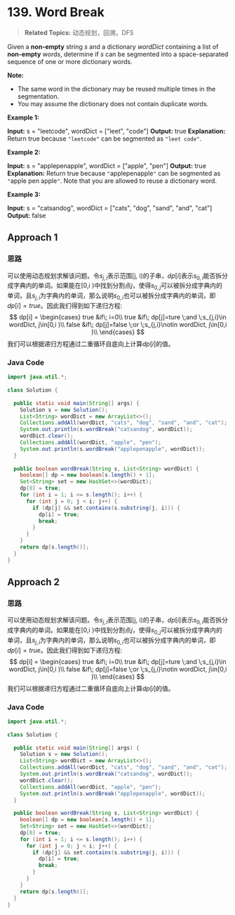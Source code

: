 # 139. Word Break

>  **Related Topics:** 动态规划，回溯，DFS

Given a  **non-empty**  string  _s_  and a dictionary  _wordDict_  containing a list of  **non-empty**  words, determine if  _s_  can be segmented into a space-separated sequence of one or more dictionary words.

**Note:**

-   The same word in the dictionary may be reused multiple times in the segmentation.
-   You may assume the dictionary does not contain duplicate words.

**Example 1:**

**Input:** s = "leetcode", wordDict = ["leet", "code"]
**Output:** true
**Explanation:** Return true because `"leetcode"` can be segmented as `"leet code"`.

**Example 2:**

**Input:** s = "applepenapple", wordDict = ["apple", "pen"]
**Output:** true
**Explanation:** Return true because `"`applepenapple`"` can be segmented as `"`apple pen apple`"`.
             Note that you are allowed to reuse a dictionary word.

**Example 3:**

**Input:** s = "catsandog", wordDict = ["cats", "dog", "sand", "and", "cat"]
**Output:** false
## Approach 1
### 思路
可以使用动态规划求解该问题。令$s_{j,i}$表示范围[j, i)的子串，$dp[i]$表示$s_{0,i}$能否拆分成字典内的单词。如果能在[0,i )中找到分割点$j$，使得$s_{0,j}$可以被拆分成字典内的单词，且$s_{j,i}$为字典内的单词，那么说明$s_{0,i}$也可以被拆分成字典内的单词，即$dp[i]=true$。因此我们得到如下递归方程:
$$
dp[i] = 
\begin{cases}
 true &if\; i=0\\
 true &if\; dp[j]=ture \;and  \;s_{j,i}\in wordDict, j\in[0,i )\\
 false &if\; dp[j]=false \;or  \;s_{j,i}\notin wordDict, j\in[0,i )\\
 \end{cases}
 $$
我们可以根据递归方程通过二重循环自底向上计算$dp[i]$的值。
### Java Code
``` Java
import java.util.*;  
  
class Solution {  
  
  public static void main(String[] args) {  
    Solution s = new Solution();  
    List<String> wordDict = new ArrayList<>();  
    Collections.addAll(wordDict, "cats", "dog", "sand", "and", "cat");  
    System.out.println(s.wordBreak("catsandog", wordDict));  
    wordDict.clear();  
    Collections.addAll(wordDict, "apple", "pen");  
    System.out.println(s.wordBreak("applepenapple", wordDict));  
  }  
  
  public boolean wordBreak(String s, List<String> wordDict) {  
    boolean[] dp = new boolean[s.length() + 1];  
    Set<String> set = new HashSet<>(wordDict);  
    dp[0] = true;  
    for (int i = 1; i <= s.length(); i++) {  
      for (int j = 0; j < i; j++) {  
        if (dp[j] && set.contains(s.substring(j, i))) {  
          dp[i] = true;  
          break;  
        }  
      }  
    }  
    return dp[s.length()];  
  }  
}
```
## Approach 2
### 思路
可以使用动态规划求解该问题。令$s_{j,i}$表示范围[j, i)的子串，$dp[i]$表示$s_{0,i}$能否拆分成字典内的单词。如果能在[0,i )中找到分割点$j$，使得$s_{0,j}$可以被拆分成字典内的单词，且$s_{j,i}$为字典内的单词，那么说明$s_{0,i}$也可以被拆分成字典内的单词，即$dp[i]=true$。因此我们得到如下递归方程:
$$
dp[i] = 
\begin{cases}
 true &if\; i=0\\
 true &if\; dp[j]=ture \;and  \;s_{j,i}\in wordDict, j\in[0,i )\\
 false &if\; dp[j]=false \;or  \;s_{j,i}\notin wordDict, j\in[0,i )\\
 \end{cases}
 $$
我们可以根据递归方程通过二重循环自底向上计算$dp[i]$的值。
### Java Code
``` Java
import java.util.*;  
  
class Solution {  
  
  public static void main(String[] args) {  
    Solution s = new Solution();  
    List<String> wordDict = new ArrayList<>();  
    Collections.addAll(wordDict, "cats", "dog", "sand", "and", "cat");  
    System.out.println(s.wordBreak("catsandog", wordDict));  
    wordDict.clear();  
    Collections.addAll(wordDict, "apple", "pen");  
    System.out.println(s.wordBreak("applepenapple", wordDict));  
  }  
  
  public boolean wordBreak(String s, List<String> wordDict) {  
    boolean[] dp = new boolean[s.length() + 1];  
    Set<String> set = new HashSet<>(wordDict);  
    dp[0] = true;  
    for (int i = 1; i <= s.length(); i++) {  
      for (int j = 0; j < i; j++) {  
        if (dp[j] && set.contains(s.substring(j, i))) {  
          dp[i] = true;  
          break;  
        }  
      }  
    }  
    return dp[s.length()];  
  }  
}
```

<!--stackedit_data:
eyJoaXN0b3J5IjpbLTE5MjExOTY5ODAsMzY1OTU5ODY4LDM2Nz
cyODMsLTIwMTI4NzAwNywxMTY1MDQxNjQsMzA4OTAyMjI2LDM0
MTgzNzQyOCwxODIzNTE0ODkwLDYzMDM0Mzg0N119
-->